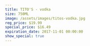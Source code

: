 ```yaml
---
title: TITO'S - vodka
size: 750ML
image: /assets/images/titos-vodka.jpg
reg_price: $19.99
special_price: $16.49
expiration_date: 2017-11-01 00:00:00
show_special: true
---
```



